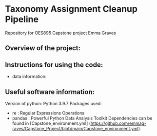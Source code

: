 # Taxonomy Assignment Cleanup Pipeline
Repository for OES895 Capstone project
Emma Graves


## Overview of the project:


## Instructions for using the code:
- data information: 


## Useful software information:
Version of python: Python 3.9.7
Packages used: 
- re : Regular Expressions Operations
- pandas : Powerful Python Data Analysis Toolkit
Dependencies can be found in [Capstone_environment.yml] (https://github.com/emmag-raves/Capstone_Project/blob/main/Capstone_environment.yml).
